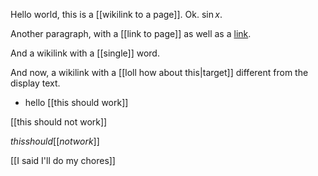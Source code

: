 Hello world, this is a [[wikilink to a page]]. Ok. $\sin x$.

Another paragraph, with a [[link to page]] as well as a [link](https://issarice.com).

And a wikilink with a [[single]] word.

And now, a wikilink with a [[loll how about this|target]] different from the display text.

- hello [[this should work]]

[[this
should not work]]

$this should [[not work]]$

[[I said I'll do my chores]]

